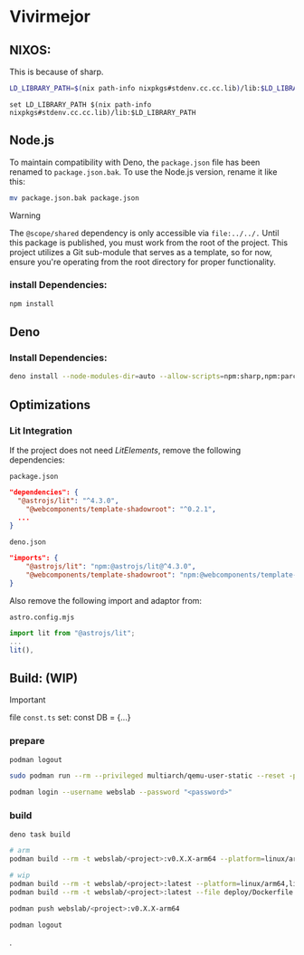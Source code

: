 # Vivirmejor

## NIXOS:

This is because of sharp.

```sh
LD_LIBRARY_PATH=$(nix path-info nixpkgs#stdenv.cc.cc.lib)/lib:$LD_LIBRARY_PATH
```

```fish
set LD_LIBRARY_PATH $(nix path-info nixpkgs#stdenv.cc.cc.lib)/lib:$LD_LIBRARY_PATH
```

## Node.js

To maintain compatibility with Deno, the `package.json` file has been renamed to
`package.json.bak`. To use the Node.js version, rename it like this:

```bash
mv package.json.bak package.json
```

> [!WARNING]
> The `@scope/shared` dependency is only accessible via `file:../../.` Until this package is published, you must work from the root of the project. This project utilizes a Git sub-module that serves as a template, so for now, ensure you're operating from the root directory for proper functionality.

### install Dependencies:

```bash
npm install
```

## Deno

### Install Dependencies:

```bash
deno install --node-modules-dir=auto --allow-scripts=npm:sharp,npm:parcel,npm:@parcel/watcher,npm:node-domexception
```

## Optimizations

### Lit Integration

If the project does not need _LitElements_, remove the following dependencies:

`package.json`

```json
"dependencies": {
  "@astrojs/lit": "^4.3.0",
	"@webcomponents/template-shadowroot": "^0.2.1",
  ...
}
```

`deno.json`

```json
"imports": {
	"@astrojs/lit": "npm:@astrojs/lit@^4.3.0",
	"@webcomponents/template-shadowroot": "npm:@webcomponents/template-shadowroot@^0.2.1",
}
```

Also remove the following import and adaptor from:

`astro.config.mjs`

```js
import lit from "@astrojs/lit";
...
lit(),
```

## Build: (WIP)

> [!IMPORTANT]
> file `const.ts` set: const DB = {...}

### prepare

```sh
podman logout
```

```bash
sudo podman run --rm --privileged multiarch/qemu-user-static --reset -p yes
```

```sh
podman login --username webslab --password "<password>"
```

### build

```sh
deno task build
```

```bash
# arm
podman build --rm -t webslab/<project>:v0.X.X-arm64 --platform=linux/arm64 --file deploy/Dockerfile .

# wip
podman build --rm -t webslab/<project>:latest --platform=linux/arm64,linux/amd64 --file deploy/Dockerfile .
podman build --rm -t webslab/<project>:latest --file deploy/Dockerfile .
```

```sh
podman push webslab/<project>:v0.X.X-arm64
```

```sh
podman logout
```

.
